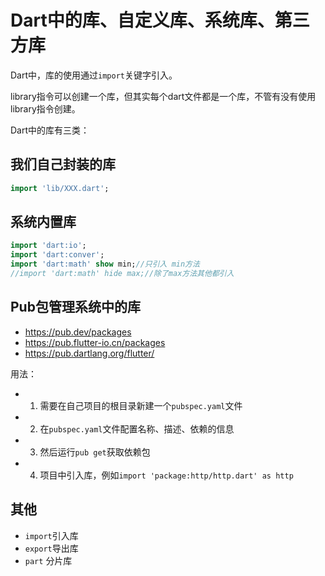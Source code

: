 # Dart中的库、自定义库、系统库、第三方库

Dart中，库的使用通过`import`关键字引入。

library指令可以创建一个库，但其实每个dart文件都是一个库，不管有没有使用library指令创建。

Dart中的库有三类：

## 我们自己封装的库

``` dart
import 'lib/XXX.dart';
```
## 系统内置库

``` dart
import 'dart:io';
import 'dart:conver';
import 'dart:math' show min;//只引入 min方法
//import 'dart:math' hide max;//除了max方法其他都引入
```

## Pub包管理系统中的库

- https://pub.dev/packages
- https://pub.flutter-io.cn/packages
- https://pub.dartlang.org/flutter/

用法：

- 1. 需要在自己项目的根目录新建一个`pubspec.yaml`文件
- 2. 在`pubspec.yaml`文件配置名称、描述、依赖的信息
- 3. 然后运行`pub get`获取依赖包
- 4. 项目中引入库，例如`import 'package:http/http.dart' as http`


## 其他

- `import`引入库
- `export`导出库
- `part`  分片库
